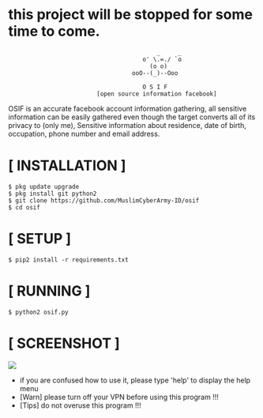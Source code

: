 
# this project will be stopped for some time to come.

```
                                          _     _
                                      o' \.=./ `o
                                        (o o)          
                                   ooO--(_)--Ooo
                                       
                                      O S I F
                         [open source information facebook]
```
OSIF is an accurate facebook account information gathering,
all sensitive information can be easily gathered even though the target
converts all of its privacy to (only me),
Sensitive information about residence, date of birth,
occupation, phone number and email address.



# [ INSTALLATION ]
```
$ pkg update upgrade
$ pkg install git python2
$ git clone https://github.com/MuslimCyberArmy-ID/osif
$ cd osif
```

# [ SETUP ]
```
$ pip2 install -r requirements.txt

```
# [ RUNNING ]
```
$ python2 osif.py
```

# [ SCREENSHOT ]
<img src=".images/osif.png "/>

* if you are confused how to use it, please type 'help' to display the help menu
* [Warn] please turn off your VPN before using this program !!!
* [Tips] do not overuse this program !!!
